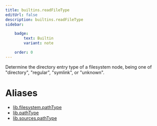 ```yaml
---
title: builtins.readFileType
editUrl: false
description: builtins.readFileType
sidebar:

    badge:
        text: Builtin
        variant: note

    order: 0
---
```


Determine the directory entry type of a filesystem node, being
one of "directory", "regular", "symlink", or "unknown".


# Aliases

- [lib.filesystem.pathType](/nix-doc-comments/reference/lib/filesystem/lib-filesystem-pathtype)
- [lib.pathType](/nix-doc-comments/reference/lib/lib-pathtype)
- [lib.sources.pathType](/nix-doc-comments/reference/lib/sources/lib-sources-pathtype)


